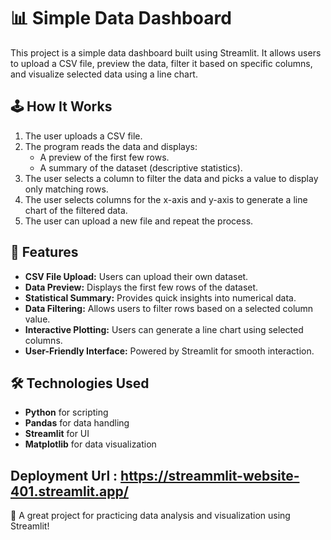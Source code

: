 # 📊 Simple Data Dashboard

This project is a simple data dashboard built using Streamlit. It allows users to upload a CSV file, preview the data, filter it based on specific columns, and visualize selected data using a line chart.

## 🕹️ How It Works

1. The user uploads a CSV file.
2. The program reads the data and displays:
   - A preview of the first few rows.
   - A summary of the dataset (descriptive statistics).
3. The user selects a column to filter the data and picks a value to display only matching rows.
4. The user selects columns for the x-axis and y-axis to generate a line chart of the filtered data.
5. The user can upload a new file and repeat the process.

## 📌 Features

- **CSV File Upload:** Users can upload their own dataset.
- **Data Preview:** Displays the first few rows of the dataset.
- **Statistical Summary:** Provides quick insights into numerical data.
- **Data Filtering:** Allows users to filter rows based on a selected column value.
- **Interactive Plotting:** Users can generate a line chart using selected columns.
- **User-Friendly Interface:** Powered by Streamlit for smooth interaction.

## 🛠️ Technologies Used

- **Python** for scripting
- **Pandas** for data handling
- **Streamlit** for UI
- **Matplotlib** for data visualization

## Deployment Url : https://streammlit-website-401.streamlit.app/

🎉 A great project for practicing data analysis and visualization using Streamlit!

